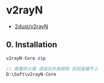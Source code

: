 # v2rayN

- [2dust/v2rayN](https://github.com/2dust/v2rayN/releases)

## 0. Installation

```c#
v2rayN-Core.zip

// 需要防火墙 添加文件夹排除 否则连接不上
D:\Soft\v2rayN-Core
```
